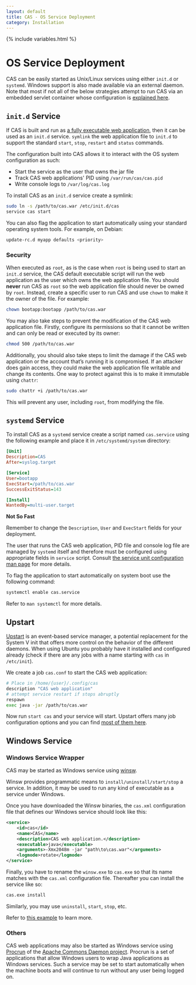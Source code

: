 ```yaml
---
layout: default
title: CAS - OS Service Deployment
category: Installation
---
```

{% include variables.html %}

# OS Service Deployment

CAS can be easily started as Unix/Linux services using either `init.d` or `systemd`. Windows support is also made available 
via an external daemon. Note that most if not all of the below strategies attempt to run CAS via an embedded
servlet container whose configuration is [explained here](Configuring-Servlet-Container.html#embedded).

## `init.d` Service

If CAS is built and run as [a fully executable web application](Configuring-Servlet-Container.html), 
then it can be used as an `init.d` service. `symlink` the web application file to `init.d` 
to support the standard `start`, `stop`, `restart` and `status` commands.

The configuration built into CAS allows it to interact with the OS system configuration as such:

- Start the service as the user that owns the jar file
- Track CAS web applications' PID using `/var/run/cas/cas.pid`
- Write console logs to `/var/log/cas.log`

To install CAS as an `init.d` service create a symlink:

```bash
sudo ln -s /path/to/cas.war /etc/init.d/cas
service cas start
```

You can also flag the application to start automatically using your standard operating system tools. For example, on Debian:

```bash
update-rc.d myapp defaults <priority>
```

### Security

When executed as `root`, as is the case when `root` is being used to start an `init.d` service, the CAS default 
executable script will run the web application as the user which owns the web application file. You should **never** 
run CAS as `root` so the web application file should never be owned by `root`. Instead, create a specific user to run 
CAS and use `chown` to make it the owner of the file. For example:

```bash
chown bootapp:bootapp /path/to/cas.war
```

You may also take steps to prevent the modification of the CAS web application file. Firstly, configure 
its permissions so that it cannot be written and can only be read or executed by its owner:

```bash
chmod 500 /path/to/cas.war
```

Additionally, you should also take steps to limit the damage if the CAS web application or 
the account that’s running it is compromised. If an attacker does gain access, they could make the web application 
file writable and change its contents. One way to protect against this is to make it immutable using `chattr`:

```bash
sudo chattr +i /path/to/cas.war
```

This will prevent any user, including `root`, from modifying the file.

## `systemd` Service

To install CAS as a `systemd` service create a script named `cas.service` using the following example and place it in `/etc/systemd/system` directory:

```ini
[Unit]
Description=CAS
After=syslog.target

[Service]
User=bootapp
ExecStart=/path/to/cas.war
SuccessExitStatus=143

[Install]
WantedBy=multi-user.target
```

<div class="alert alert-info"><strong>Not So Fast</strong><p>Remember to change the <code>Description</code>, <code>User</code> and <code>ExecStart</code> fields for your deployment.</p></div>

The user that runs the CAS web application, PID file and console log file are managed by `systemd` itself and therefore must be configured using appropriate fields in `service` script. Consult [the service unit configuration man page](https://www.freedesktop.org/software/systemd/man/systemd.service.html) for more details.

To flag the application to start automatically on system boot use the following command:

```bash
systemctl enable cas.service
```

Refer to `man systemctl` for more details.

## Upstart

[Upstart](http://upstart.ubuntu.com/) is an event-based service manager, a potential replacement for the System V init that offers more control on the behavior of the different daemons. When using Ubuntu you probably have it installed and configured already (check if there are any jobs with a name starting with `cas` in `/etc/init`).

We create a job `cas.conf` to start the CAS web application:

```bash
# Place in /home/{user}/.config/cas
description "CAS web application"
# attempt service restart if stops abruptly
respawn
exec java -jar /path/to/cas.war
```

Now run `start cas` and your service will start. Upstart offers many job configuration options and you can find [most of them here](http://upstart.ubuntu.com/cookbook/).

## Windows Service

### Windows Service Wrapper

CAS may be started as Windows service using [winsw](https://github.com/kohsuke/winsw). 

Winsw provides programmatic means to `install/uninstall/start/stop` a service. In addition, it may be used to run any kind of executable as a service under Windows.

Once you have downloaded the Winsw binaries, the `cas.xml` configuration file that defines our Windows service should look like this:

```xml
<service>
    <id>cas</id>
    <name>CAS</name>
    <description>CAS web application.</description>
    <executable>java</executable>
    <arguments>-Xmx2048m -jar "path\to\cas.war"</arguments>
    <logmode>rotate</logmode>
</service>
```

Finally, you have to rename the `winsw.exe` to `cas.exe` so that its name matches with the `cas.xml` configuration file. Thereafter you can install the service like so:

```bash
cas.exe install
```

Similarly, you may use `uninstall`, `start`, `stop`, etc.

Refer to [this example](https://github.com/snicoll-scratches/spring-boot-daemon) to learn more.

### Others

CAS web applications may also be started as Windows service using [Procrun](http://commons.apache.org/proper/commons-daemon/procrun.html) of the [Apache Commons Daemon project](http://commons.apache.org/daemon/index.html). Procrun is a set of applications that allow Windows users to wrap Java applications as Windows services. Such a service may be set to start automatically when the machine boots and will continue to run without any user being logged on.

